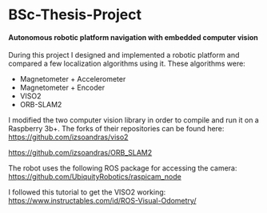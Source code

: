 # BSc-Thesis-Project
#### Autonomous robotic platform navigation with embedded computer vision
During this project I designed and implemented a robotic platform and compared a few localization algorithms using it. These algorithms were:
- Magnetometer + Accelerometer
- Magnetometer + Encoder
- VISO2
- ORB-SLAM2

I modified the two computer vision library in order to compile and run it on a Raspberry 3b+. The forks of their repositories can be found here:
https://github.com/izsoandras/viso2

https://github.com/izsoandras/ORB_SLAM2

The robot uses the following ROS package for accessing the camera:
https://github.com/UbiquityRobotics/raspicam_node

I followed this tutorial to get the VISO2 working:
https://www.instructables.com/id/ROS-Visual-Odometry/
